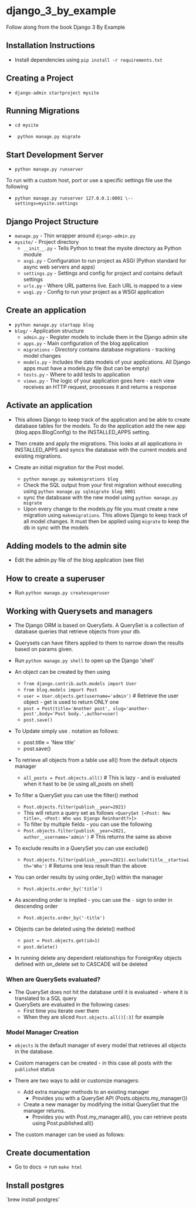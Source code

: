 # django_3_by_example
Follow along from the book Django 3 By Example

## Installation Instructions
* Install dependencies using `pip install -r requirements.txt`

## Creating a Project
* `django-admin startproject mysite`

## Running Migrations
* `cd mysite`

* ` python manage.py migrate`

## Start Development Server
* `python manage.py runserver`

To run with a custom host, port or use a specific settings file use the following
* `python manage.py runserver 127.0.0.1:8001 \--settings=mysite.settings`

## Django Project Structure
* `manage.py` - Thin wrapper around `django-admin.py`
* `mysite/` - Project directory 
    * `__init__.py` - Tells Python to treat the mysite directory as Python module
    * `asgi.py` - Configuration to run project as ASGI (Python standard for async web servers and apps)
    * `settings.py` - Settings and config for project and contains default settings
    * `urls.py` - Where URL patterns live. Each URL is mapped to a view
    * `wsgi.py` - Config to run your project as a WSGI application

## Create an application
* `python manage.py startapp blog`
* `blog/` - Application structure
  * `admin.py` - Register models to include them in the Django admin site
  * `apps.py` - Main configuration of the blog application
  * `migrations` - Directory contains database migrations - tracking model changes
  * `models.py` - Includes the data models of your applications. All Django apps must have a models.py file (but can be empty)
  * `tests.py` - Where to add tests to application
  * `views.py` - The logic of your application goes here - each view receives an HTTP request, processes it and returns a response

## Activate an application
* This allows Django to keep track of the application and be able to create database tables for the models.
To do the application add the new app (blog.apps.BlogConfig) to the INSTALLED_APPS setting.
* Then create and apply the migrations. This looks at all applications in INSTALLED_APPS and syncs the database
with the current models and existing migrations.

* Create an initial migration for the Post model.
  * `python manage.py makemigrations blog`
  * Check the SQL output from your first migration without executing using `python manage.py sqlmigrate blog 0001`
  * sync the databsase with the new model using `python manage.py migrate`
  * Upon every change to the models.py file you must create a new migration using `makemigrations`.
    This allows Django to keep track of all model changes. It must then be applied using `migrate` to keep the db in sync with the models

## Adding models to the admin site
* Edit the admin.py file of the blog application (see file)

## How to create a superuser
* Run `python manage.py createsuperuser`

## Working with Querysets and managers
* The Django ORM is based on QuerySets. A QuerySet is a collection of database queries that retrieve objects from your db.
* Querysets can have filters applied to them to narrow down the results based on params given.
* Run `python manage.py shell` to open up the Django 'shell'
* An object can be created by then using
  * `from django.contrib.auth.models import User`
  * `from blog.models import Post`
  * `user = User.objects.get(username='admin')` # Retrieve the user object - get is used to return ONLY one
  *  `post = Post(title='Another post', slug='another-post',body='Post body.',author=user)`
  * `post.save()`
  

* To Update simply use . notation as follows:
  * post.title = 'New title'
  * post.save()


* To retrieve all objects from a table use all() from the default objects manager
  * `all_posts = Post.objects.all()` # This is lazy - and is evaluated when it hast to be (ie using all_posts on shell)
  

* To filter a QuerySet you can use the filter() method 
  * `Post.objects.filter(publish__year=2021)`
  * This will return a query set as follows `<QuerySet [<Post: New title>, <Post: Who was Django Reinhardt?>]>`
  * To filter by multiple fields - you can use the following
  * `Post.objects.filter(publish__year=2021, author__username='admin')` # This returns the same as above 


* To exclude results in a QuerySet you can use exclude()
  * `Post.objects.filter(publish__year=2021).exclude(title__startswith='Who')` # Returns one less result than the above


* You can order results by using order_by() within the manager
  * `Post.objects.order_by('title')`
* As ascending order is implied - you can use the `-` sign to order in descending order
  * `Post.objects.order_by('-title')`


* Objects can be deleted using the delete() method
  * `post = Post.objects.get(id=1)`
  * `post.delete()`
* In running delete any dependent relationships for ForeignKey objects defined with on_delete set to CASCADE will be deleted

### When are QuerySets evaluated?
* The QuerySet does not hit the database until it is evaluated - where it is translated to a SQL query
* QuerySets are evaluated in the following cases:
  * First time you iterate over them
  * When they are sliced `Post.objects.all()[:3]` for example
  
### Model Manager Creation
* `objects` is the default manager of every model that retrieves all objects in the database.
* Custom managers can be created - in this case all posts with the `published` status
* There are two ways to add or customize managers:
  * Add extra manager methods to an existing manager
      * Provides you with a QuerySet API (Posts.objects.my_manager())
  * Create a new manager by modifying the initial QuerySet that the manager returns.
    * Provides you with Post.my_manager.all(), you can retrieve posts using Post.published.all()
  
* The custom manager can be used as follows:

## Create documentation 
* Go to docs -> run `make html`

## Install postgres
`brew install postgres'

